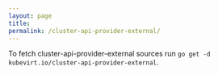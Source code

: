 ```yaml
---
layout: page
title:
permalink: /cluster-api-provider-external/
---
```

To fetch cluster-api-provider-external sources run `go get -d kubevirt.io/cluster-api-provider-external`.
